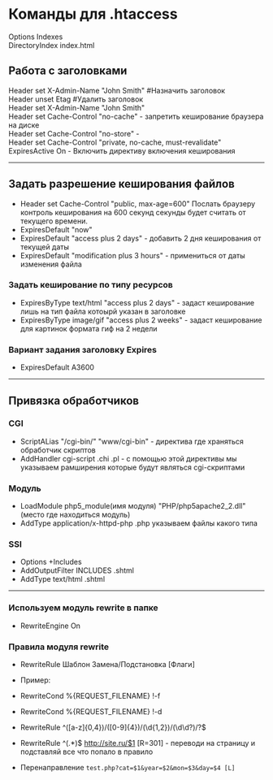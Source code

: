 # Команды для .htaccess
Options Indexes   
DirectoryIndex index.html   

## Работа с заголовками
Header set X-Admin-Name "John Smith" #Назначить заголовок  
Header unset Etag #Удалить заголовок   
Header set X-Admin-Name "John Smith"   
Header set Cache-Control "no-cache" - запретить кеширование браузера на диске   
Header set Cache-Control "no-store" -   
Header set Cache-Control "private, no-cache, must-revalidate"   
ExpiresActive On - Включить директиву включения кеширования

---
## Задать разрешение кеширования файлов
- Header set Cache-Control "public, max-age=600" Послать браузеру контроль кеширования на 600   секунд секунды будет считать от текущего времени.  
- ExpiresDefault "now"  
- ExpiresDefault "access plus 2 days" - добавить 2 дня кеширования от текущей даты
- ExpiresDefault "modification plus 3 hours" - примениться от даты изменения файла    
### Задать кеширование по типу ресурсов   
- ExpiresByType text/html "access plus 2 days" - задаст кеширование лишь на тип файла котоырй указан в заголовке
- ExpiresByType image/gif "access plus 2 weeks" - задаст кеширование для картинок формата гиф на 2 недели
### Вариант задания заголовку Expires
- ExpiresDefault A3600

---

## Привязка обработчиков
### CGI
- ScriptALias "/cgi-bin/" "www/cgi-bin" - директива где храняться обработчик скриптов
- AddHandler cgi-script .chi .pl - с помощью этой директивы мы указываем рамширения которые будут являться cgi-скриптами
### Модуль
- LoadModule php5_module(имя модуля) "PHP/php5apache2_2.dll"(место где находиться модуль)
- AddType application/x-httpd-php .php указываем файлы какого типа 
### SSI
- Options +Includes
- AddOutputFilter INCLUDES .shtml
- AddType text/html .shtml
---
### Используем модуль rewrite в папке   
- RewriteEngine On
### Правила модуля rewrite
- RewriteRule Шаблон Замена/Подстановка [Флаги]
 - Пример: 
 - RewriteCond %{REQUEST_FILENAME} !-f
 - RewriteCond %{REQUEST_FILENAME} !-d
- RewriteRule ^([a-z]{0,4})/([0-9]{4})/(\d{1,2})/(\d\d?)/?$   
- RewriteRule ^(.*)$ http://site.ru/$1 [R=301]  - переводи на страницу и подставляй все что попало в правило

- Перенаправление ```test.php?cat=$1&year=$2&mon=$3&day=$4 [L]```
